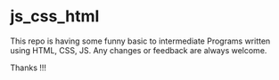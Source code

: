 # js_css_html
This repo is having some funny basic to intermediate Programs written using HTML, CSS, JS. 
Any changes or feedback are always welcome. 

Thanks !!!
